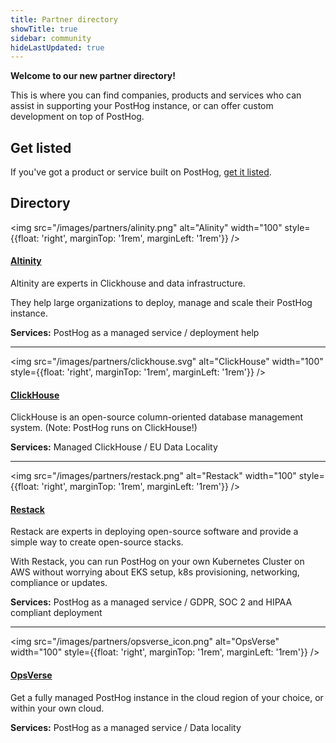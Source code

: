 ```yaml
---
title: Partner directory
showTitle: true
sidebar: community
hideLastUpdated: true
---
```


**Welcome to our new partner directory!**

This is where you can find companies, products and services who can assist in supporting your PostHog instance, or can offer custom development on top of PostHog.

## Get listed

If you've got a product or service built on PostHog, [get it listed](/partners/guidelines).

## Directory

<img src="/images/partners/alinity.png" alt="Alinity" width="100" style={{float: 'right', marginTop: '1rem', marginLeft: '1rem'}} />

#### [**Altinity**](../partners/altinity)

Altinity are experts in Clickhouse and data infrastructure.

They help large organizations to deploy, manage and scale their PostHog instance.

**Services:** PostHog as a managed service / deployment help

<hr />

<img src="/images/partners/clickhouse.svg" alt="ClickHouse" width="100" style={{float: 'right', marginTop: '1rem', marginLeft: '1rem'}} />

#### [**ClickHouse**](../partners/clickhouse)

ClickHouse is an open-source column-oriented database management system. (Note: PostHog runs on ClickHouse!)

**Services:** Managed ClickHouse / EU Data Locality

<hr />

<img src="/images/partners/restack.png" alt="Restack" width="100" style={{float: 'right', marginTop: '1rem', marginLeft: '1rem'}} />

#### [**Restack**](../partners/restack)

Restack are experts in deploying open-source software and provide a simple way to create open-source stacks.

With Restack, you can run PostHog on your own Kubernetes Cluster on AWS without worrying about EKS setup, k8s provisioning, networking, compliance or updates.

**Services:** PostHog as a managed service / GDPR, SOC 2 and HIPAA compliant deployment

<hr />

<img src="/images/partners/opsverse_icon.png" alt="OpsVerse" width="100" style={{float: 'right', marginTop: '1rem', marginLeft: '1rem'}} />

#### [**OpsVerse**](../partners/opsverse)

Get a fully managed PostHog instance in the cloud region of your choice, or within your own cloud.

**Services:** PostHog as a managed service / Data locality
